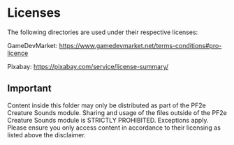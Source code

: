 # Licenses
The following directories are used under their respective licenses:

GameDevMarket: https://www.gamedevmarket.net/terms-conditions#pro-licence

Pixabay: https://pixabay.com/service/license-summary/

## Important

Content inside this folder may only be distributed as part of the PF2e Creature Sounds module.
Sharing and usage of the files outside of the PF2e Creature Sounds module is STRICTLY PROHIBITED.
Exceptions apply. Please ensure you only access content in accordance to their licensing as listed
above the disclaimer.